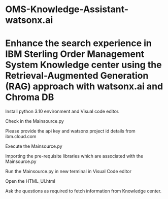 # OMS-Knowledge-Assistant-watsonx.ai
# Enhance the search experience in IBM Sterling Order Management System Knowledge center using the Retrieval-Augmented Generation (RAG) approach with watsonx.ai and Chroma DB

Install python 3.10 environment and Visual code editor.

Check in the Mainsource.py

Please provide the api key and watsonx project id details from ibm.cloud.com

Execute the Mainsource.py

Importing the pre-requisite libraries which are associated with the Mainsource.py

Run the Mainsource.py in new terminal in Visual Code editor

Open the HTML_UI.html

Ask the questions as required to fetch information from Knowledge center.
